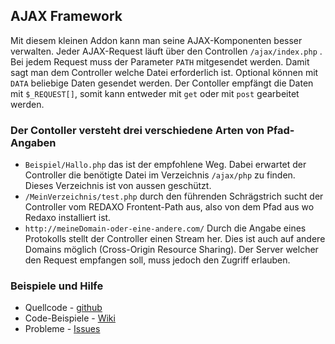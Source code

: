 ## AJAX Framework

Mit diesem kleinen Addon kann man seine AJAX-Komponenten besser verwalten. Jeder AJAX-Request läuft über den Controllen `/ajax/index.php` . Bei jedem Request muss der Parameter `PATH` mitgesendet werden. Damit sagt man dem Controller welche Datei erforderlich ist. Optional können mit `DATA` beliebige Daten gesendet werden. Der Contoller empfängt die Daten mit `$_REQUEST[]`, somit kann entweder mit `get` oder mit `post` gearbeitet werden.

### Der Contoller versteht drei verschiedene Arten von Pfad-Angaben

*   `Beispiel/Hallo.php` das ist der empfohlene Weg. Dabei erwartet der Controller die benötigte Datei im Verzeichnis `/ajax/php` zu finden. Dieses Verzeichnis ist von aussen geschützt.
*   `/MeinVerzeichnis/test.php` durch den führenden Schrägstrich sucht der Controller vom REDAXO Frontent-Path aus, also von dem Pfad aus wo Redaxo installiert ist.
*   `http://meineDomain-oder-eine-andere.com/` Durch die Angabe eines Protokolls stellt der Controller einen Stream her. Dies ist auch auf andere Domains möglich (Cross-Origin Resource Sharing). Der Server welcher den Request empfangen soll, muss jedoch den Zugriff erlauben.

### Beispiele und Hilfe

*   Quellcode - [github](https://github.com/webghostx/aox_ajax)
*   Code-Beispiele - [Wiki](https://github.com/webghostx/aox_ajax/wiki)
*   Probleme - [Issues](https://github.com/webghostx/aox_ajax/issues)